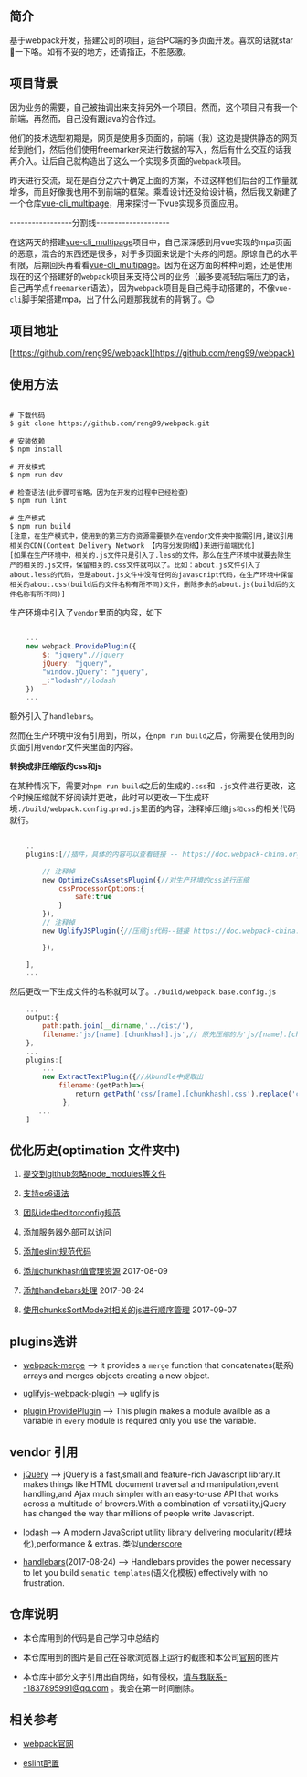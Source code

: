 ## 简介

基于webpack开发，搭建公司的项目，适合PC端的多页面开发。喜欢的话就star🌟一下咯。如有不妥的地方，还请指正，不胜感激。


## 项目背景

因为业务的需要，自己被抽调出来支持另外一个项目。然而，这个项目只有我一个前端，再然而，自己没有跟java的合作过。

他们的技术选型初期是，网页是使用多页面的，前端（我）这边是提供静态的网页给到他们，然后他们使用freemarker来进行数据的写入，然后有什么交互的话我再介入。让后自己就构造出了这么一个实现多页面的`webpack`项目。

昨天进行交流，现在是百分之六十确定上面的方案，不过这样他们后台的工作量就增多，而且好像我也用不到前端的框架。乘着设计还没给设计稿，然后我又新建了一个仓库[vue-cli_multipage](https://github.com/reng99/vue-cli_multipage)，用来探讨一下vue实现多页面应用。

-----------------分割线--------------------

在这两天的搭建[vue-cli_multipage](https://github.com/reng99/vue-cli_multipage)项目中，自己深深感到用vue实现的mpa页面的恶意，混合的东西还是很多，对于多页面来说是个头疼的问题。原谅自己的水平有限，后期回头再看看[vue-cli_multipage](https://github.com/reng99/vue-cli_multipage)。因为在这方面的种种问题，还是使用现在的这个搭建好的`webpack`项目来支持公司的业务（最多要减轻后端压力的话，自己再学点`freemarker`语法），因为`webpack`项目是自己纯手动搭建的，不像`vue-cli`脚手架搭建mpa，出了什么问题那我就有的背锅了。:blush:


## 项目地址

[https://github.com/reng99/webpack](https://github.com/reng99/webpack)



## 使用方法

```

# 下载代码
$ git clone https://github.com/reng99/webpack.git

# 安装依赖
$ npm install

# 开发模式
$ npm run dev

# 检查语法(此步骤可省略，因为在开发的过程中已经检查)
$ npm run lint

# 生产模式
$ npm run build
[注意，在生产模式中，使用到的第三方的资源需要额外在vendor文件夹中按需引用,建议引用相关的CDN(Content Delivery Network 【内容分发网络】)来进行前端优化]
[如果在生产环境中，相关的.js文件只是引入了.less的文件，那么在生产环境中就要去除生产的相关的.js文件，保留相关的.css文件就可以了。比如：about.js文件引入了about.less的代码，但是about.js文件中没有任何的javascript代码，在生产环境中保留相关的about.css(build后的文件名称有所不同)文件，删除多余的about.js(build后的文件名称有所不同)]

```

生产环境中引入了`vendor`里面的内容，如下

```javascript

    ...
    new webpack.ProvidePlugin({
        $: "jquery",//jquery
        jQuery: "jquery",
        "window.jQuery": "jquery",
        _:"lodash"//lodash
    })
    ...

```
额外引入了`handlebars`。

然而在生产环境中没有引用到，所以，在`npm run build`之后，你需要在使用到的页面引用`vendor`文件夹里面的内容。


**转换成非压缩版的css和js**

在某种情况下，需要对`npm run build`之后的生成的`.css`和  `.js`文件进行更改，这个时候压缩就不好阅读并更改，此时可以更改一下生成环境`./build/webpack.config.prod.js`里面的内容，注释掉压缩`js和css`的相关代码就行。

```javascript
    
    ..
    plugins:[//插件，具体的内容可以查看链接 -- https://doc.webpack-china.org/plugins/
        
        // 注释掉
        new OptimizeCssAssetsPlugin({//对生产环境的css进行压缩
            cssProcessorOptions:{
                safe:true
            }
        }),
        // 注释掉
        new UglifyJSPlugin({//压缩js代码--链接 https://doc.webpack-china.org/plugins/uglifyjs-webpack-plugin/

        }),
        
    ],
    ...

````
然后更改一下生成文件的名称就可以了。`./build/webpack.base.config.js`

```javascript
    ...
    output:{
        path:path.join(__dirname,'../dist/'),
        filename:'js/[name].[chunkhash].js',// 原先压缩的为'js/[name].[chunkhash].min.js'
    },
    ...
    plugins:[
        ...
        new ExtractTextPlugin({//从bundle中提取出
            filename:(getPath)=>{
                return getPath('css/[name].[chunkhash].css').replace('css/js', 'css'); // 原名'css/[name].[chunkhash].min.css'
             },
       ...
    ]
```



## 优化历史(optimation 文件夹中)

1. [提交到github忽略node_modules等文件](./optimization/gitignore.md)

2. [支持es6语法](./optimization/supportEs6.md)

3. [团队ide中editorconfig规范](./optimization/editorconfig.md)

4. [添加服务器外部可以访问](./optimization/devhost.md)

5. [添加eslint规范代码](./optimization/eslint.md)

6. [添加chunkhash值管理资源](./optimization/chunkhash.md) 2017-08-09

7. [添加handlebars处理](./optimization/handlebars.md) 2017-08-24

8. [使用chunksSortMode对相关的js进行顺序管理](./optimization/jsQueue.md) 2017-09-07



## plugins选讲

- [webpack-merge](https://npm.taobao.org/package/webpack-merge) --> it provides a `merge` function that concatenates(联系) arrays and merges objects creating a new object.

- [uglifyjs-webpack-plugin](https://doc.webpack-china.org/plugins/uglifyjs-webpack-plugin/) --> uglify js

- [plugin ProvidePlugin](https://webpack.github.io/docs/shimming-modules.html#plugin-provideplugin) --> This plugin makes a module availble as a variable in `every` module is required only you use the variable.


## vendor 引用

- [jQuery](https://jquery.com/) --> jQuery is a fast,small,and feature-rich Javascript library.It makes things like HTML document traversal and manipulation,event handling,and Ajax much simpler with an easy-to-use API that works across a multitude of browers.With a combination of versatility,jQuery has changed the way thar millions of people write Javascript.

- [lodash](https://lodash.com/) --> A modern JavaScript utility library delivering modularity(模块化),performance & extras. 类似[underscore](http://underscorejs.org/)

- [handlebars](http://handlebarsjs.com/)(2017-08-24) --> Handlebars provides the power necessary to let you build `sematic templates`(语义化模板) effectively with no frustration.



## 仓库说明

- 本仓库用到的代码是自己学习中总结的

- 本仓库用到的图片是自己在谷歌浏览器上运行的截图和本公司[官网](https://www.52tt.com/)的图片

- 本仓库中部分文字引用出自网络，如有侵权，请与我联系--1837895991@qq.com 。我会在第一时间删除。


## 相关参考

- [webpack官网](http://webpack.github.io/)

- [eslint配置](http://eslint.org/docs/user-guide/configuring)

